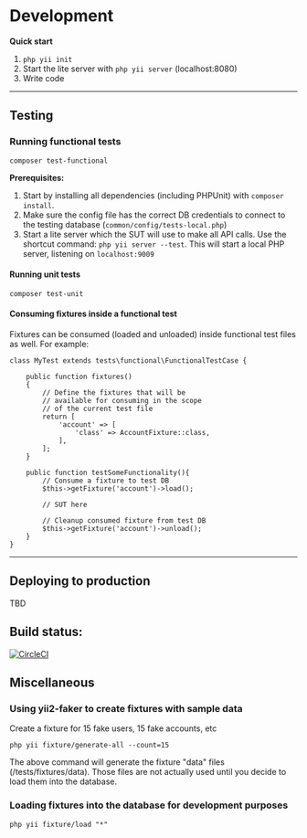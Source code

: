 # Development
**Quick start**

1. `php yii init`
2. Start the lite server with `php yii server` (localhost:8080)
3. Write code

---

## Testing

###  Running functional tests

`composer test-functional`

**Prerequisites:**
1. Start by installing all dependencies (including PHPUnit) with `composer install`.
2. Make sure the config file has the correct DB credentials to connect to the testing database (`common/config/tests-local.php`) 
3. Start a lite server which the SUT will use to make all API calls. Use the shortcut command: `php yii server --test`. This will start a local PHP server, listening on `localhost:9009`

#### Running unit tests

`composer test-unit`


#### Consuming fixtures inside a functional test
Fixtures can be consumed (loaded and unloaded) inside functional test files as well. For example:

    class MyTest extends tests\functional\FunctionalTestCase {
    
        public function fixtures()
        {
            // Define the fixtures that will be
            // available for consuming in the scope
            // of the current test file
            return [
                'account' => [
                    'class' => AccountFixture::class,
                ],
            ];
        }
        
        public function testSomeFunctionality(){
            // Consume a fixture to test DB
            $this->getFixture('account')->load();
            
            // SUT here

            // Cleanup consumed fixture from test DB
            $this->getFixture('account')->unload();
        }
    }


---

## Deploying to production
TBD

## Build status:
[![CircleCI](https://circleci.com/gh/Dzhuneyt/Personal-Finance.svg?style=shield&circle-token=eabf99331ae05bba76733a2865a779f24fa5bb73)](https://circleci.com/gh/Dzhuneyt/Personal-Finance)


## Miscellaneous

### Using yii2-faker to create fixtures with sample data 

Create a fixture for 15 fake users, 15 fake accounts, etc

```php yii fixture/generate-all --count=15```

The above command will generate the fixture "data" files (/tests/fixtures/data). Those files are not actually used until you decide to load them into the database.

### Loading fixtures into the database for development purposes

```php yii fixture/load "*"```

